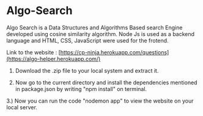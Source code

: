 # Algo-Search
Algo Search is a Data Structures and Algorithms Based search Engine developed using cosine similarity algorithm. Node Js is used as a backend language and HTML, CSS, JavaScript were used for the frotend.

Link to the website : [https://cp-ninja.herokuapp.com/questions](https://algo-helper.herokuapp.com/)

1) Download the .zip file to your local system and extract it.

2) Now go to the current directory and install the dependencies mentioned in package.json by writing "npm install" on terminal.

3.) Now you can run the code "nodemon app" to view the website on your local server.

